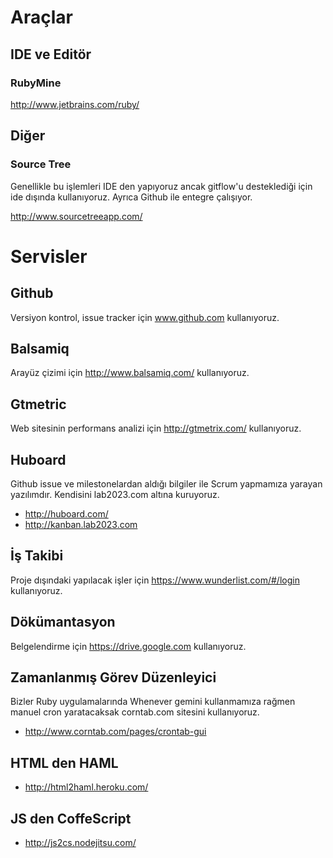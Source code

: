 # Araçlar
	
## IDE ve Editör
	
### RubyMine

http://www.jetbrains.com/ruby/

## Diğer
	
### Source Tree

Genellikle bu işlemleri IDE den yapıyoruz ancak gitflow'u desteklediği için ide dışında kullanıyoruz. Ayrıca Github ile entegre çalışıyor.

http://www.sourcetreeapp.com/

# Servisler
	
## Github

Versiyon kontrol, issue tracker için www.github.com kullanıyoruz.

## Balsamiq

Arayüz çizimi için http://www.balsamiq.com/ kullanıyoruz.

## Gtmetric

Web sitesinin performans analizi için http://gtmetrix.com/ kullanıyoruz.

## Huboard

Github issue ve milestonelardan aldığı bilgiler ile Scrum yapmamıza yarayan yazılımdır. Kendisini lab2023.com altına kuruyoruz.

* http://huboard.com/
* http://kanban.lab2023.com

## İş Takibi

Proje dışındaki yapılacak işler için https://www.wunderlist.com/#/login kullanıyoruz.

## Dökümantasyon

Belgelendirme için https://drive.google.com kullanıyoruz.

## Zamanlanmış Görev Düzenleyici

Bizler Ruby uygulamalarında Whenever gemini kullanmamıza rağmen manuel cron yaratacaksak corntab.com sitesini kullanıyoruz.

* http://www.corntab.com/pages/crontab-gui

## HTML den HAML

* http://html2haml.heroku.com/

## JS den CoffeScript

* http://js2cs.nodejitsu.com/

